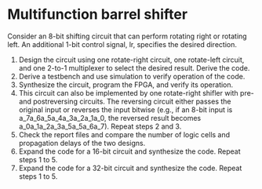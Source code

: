# Multifunction barrel shifterConsider an 8-bit shifting circuit that can perform rotating right or rotating left. An additional 1-bit control signal, lr, specifies the desired direction.
1. Design the circuit using one rotate-right circuit, one rotate-left circuit, and one 2-to-1 multiplexer to select the desired result. Derive the code.2. Derive a testbench and use simulation to verify operation of the code.3. Synthesize the circuit, program the FPGA, and verify its operation.4. This circuit can also be implemented by one rotate-right shifler with pre- and postreversing circuits. The reversing circuit either passes the original input or reverses the input bitwise (e.g., if an 8-bit input is a_7a_6a_5a_4a_3a_2a_1a_0, the reversed result becomes a_0a_1a_2a_3a_5a_5a_6a_7). Repeat steps 2 and 3.5. Check the report files and compare the number of logic cells and propagation delays of the two designs.6. Expand the code for a 16-bit circuit and synthesize the code. Repeat steps 1 to 5.7. Expand the code for a 32-bit circuit and synthesize the code. Repeat steps 1 to 5.